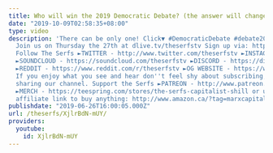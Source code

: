 ```yaml
---
title: Who will win the 2019 Democratic Debate? (the answer will change your life)
date: "2019-10-09T02:58:35+08:00"
type: video
description: 'There can be only one! Click▼ #DemocraticDebate #debate2019 #elections
  Join us on Thursday the 27th at dlive.tv/theserfstv Sign up via: https://dlive.tv?streamref=serfspodcast
  Follow The Serfs ►TWITTER - http://www.twitter.com/theserfstv ►INSTAGRAM - https://www.instagram.com/theserfstv
  ►SOUNDCLOUD - https://soundcloud.com/theserfstv ►DISCORD - https://discord.gg/BztHb9M
  ►REDDIT - https://www.reddit.com/r/theserfstv ►OG WEBSITE - https://www.weareserfs.com
  If you enjoy what you see and hear don''t feel shy about subscribing, liking or
  sharing our channel. Support the Serfs ►PATREON - http://www.patreon.com/theserfs
  ►MERCH - https://teespring.com/stores/the-serfs-capitalist-shill or use The Serfs
  affiliate link to buy anything: http://www.amazon.ca/?tag=marxcapital-20'
publishdate: "2019-06-26T16:00:05.000Z"
url: /theserfs/XjlrBdN-mUY/
providers:
  youtube:
    id: XjlrBdN-mUY
---
```

